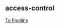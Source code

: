 ## access-control

[To Pipeline](https://qa.harness.io/ng/account/px7xd_BFRCi-pfWPYXVjvw/module/ci/orgs/default/projects/Shivam/pipelines/P1RemoteTemplate/pipeline-studio?repoName=testrepo&connectorRef=GithubConnector&storeType=REMOTE)
